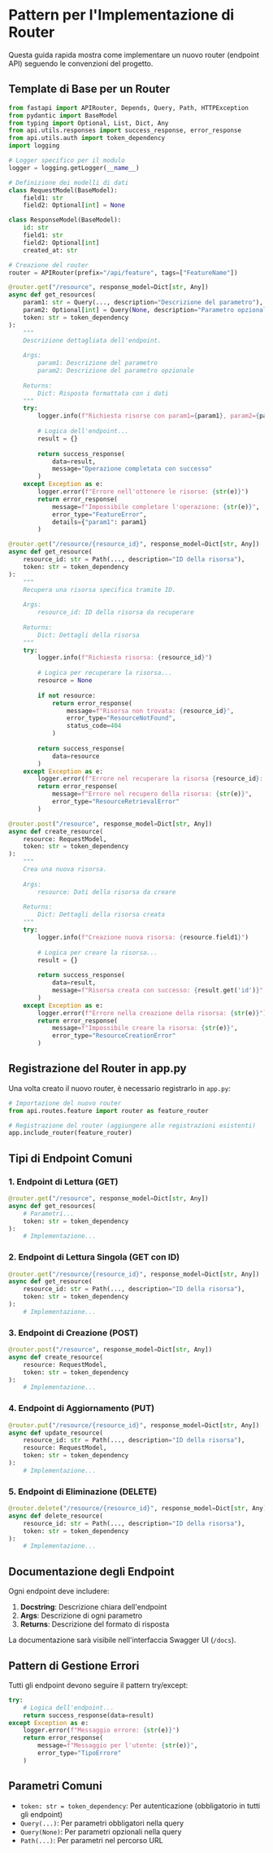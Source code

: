 # Pattern per l'Implementazione di Router

Questa guida rapida mostra come implementare un nuovo router (endpoint API) seguendo le convenzioni del progetto.

## Template di Base per un Router

```python
from fastapi import APIRouter, Depends, Query, Path, HTTPException
from pydantic import BaseModel
from typing import Optional, List, Dict, Any
from api.utils.responses import success_response, error_response
from api.utils.auth import token_dependency
import logging

# Logger specifico per il modulo
logger = logging.getLogger(__name__)

# Definizione dei modelli di dati
class RequestModel(BaseModel):
    field1: str
    field2: Optional[int] = None

class ResponseModel(BaseModel):
    id: str
    field1: str
    field2: Optional[int]
    created_at: str

# Creazione del router
router = APIRouter(prefix="/api/feature", tags=["FeatureName"])

@router.get("/resource", response_model=Dict[str, Any])
async def get_resources(
    param1: str = Query(..., description="Descrizione del parametro"),
    param2: Optional[int] = Query(None, description="Parametro opzionale"),
    token: str = token_dependency
):
    """
    Descrizione dettagliata dell'endpoint.
    
    Args:
        param1: Descrizione del parametro
        param2: Descrizione del parametro opzionale
        
    Returns:
        Dict: Risposta formattata con i dati
    """
    try:
        logger.info(f"Richiesta risorse con param1={param1}, param2={param2}")
        
        # Logica dell'endpoint...
        result = {}
        
        return success_response(
            data=result,
            message="Operazione completata con successo"
        )
    except Exception as e:
        logger.error(f"Errore nell'ottenere le risorse: {str(e)}")
        return error_response(
            message=f"Impossibile completare l'operazione: {str(e)}",
            error_type="FeatureError",
            details={"param1": param1}
        )

@router.get("/resource/{resource_id}", response_model=Dict[str, Any])
async def get_resource(
    resource_id: str = Path(..., description="ID della risorsa"),
    token: str = token_dependency
):
    """
    Recupera una risorsa specifica tramite ID.
    
    Args:
        resource_id: ID della risorsa da recuperare
        
    Returns:
        Dict: Dettagli della risorsa
    """
    try:
        logger.info(f"Richiesta risorsa: {resource_id}")
        
        # Logica per recuperare la risorsa...
        resource = None
        
        if not resource:
            return error_response(
                message=f"Risorsa non trovata: {resource_id}",
                error_type="ResourceNotFound",
                status_code=404
            )
        
        return success_response(
            data=resource
        )
    except Exception as e:
        logger.error(f"Errore nel recuperare la risorsa {resource_id}: {str(e)}")
        return error_response(
            message=f"Errore nel recupero della risorsa: {str(e)}",
            error_type="ResourceRetrievalError"
        )

@router.post("/resource", response_model=Dict[str, Any])
async def create_resource(
    resource: RequestModel,
    token: str = token_dependency
):
    """
    Crea una nuova risorsa.
    
    Args:
        resource: Dati della risorsa da creare
        
    Returns:
        Dict: Dettagli della risorsa creata
    """
    try:
        logger.info(f"Creazione nuova risorsa: {resource.field1}")
        
        # Logica per creare la risorsa...
        result = {}
        
        return success_response(
            data=result,
            message=f"Risorsa creata con successo: {result.get('id')}"
        )
    except Exception as e:
        logger.error(f"Errore nella creazione della risorsa: {str(e)}")
        return error_response(
            message=f"Impossibile creare la risorsa: {str(e)}",
            error_type="ResourceCreationError"
        )
```

## Registrazione del Router in app.py

Una volta creato il nuovo router, è necessario registrarlo in `app.py`:

```python
# Importazione del nuovo router
from api.routes.feature import router as feature_router

# Registrazione del router (aggiungere alle registrazioni esistenti)
app.include_router(feature_router)
```

## Tipi di Endpoint Comuni

### 1. Endpoint di Lettura (GET)

```python
@router.get("/resource", response_model=Dict[str, Any])
async def get_resources(
    # Parametri...
    token: str = token_dependency
):
    # Implementazione...
```

### 2. Endpoint di Lettura Singola (GET con ID)

```python
@router.get("/resource/{resource_id}", response_model=Dict[str, Any])
async def get_resource(
    resource_id: str = Path(..., description="ID della risorsa"),
    token: str = token_dependency
):
    # Implementazione...
```

### 3. Endpoint di Creazione (POST)

```python
@router.post("/resource", response_model=Dict[str, Any])
async def create_resource(
    resource: RequestModel,
    token: str = token_dependency
):
    # Implementazione...
```

### 4. Endpoint di Aggiornamento (PUT)

```python
@router.put("/resource/{resource_id}", response_model=Dict[str, Any])
async def update_resource(
    resource_id: str = Path(..., description="ID della risorsa"),
    resource: RequestModel,
    token: str = token_dependency
):
    # Implementazione...
```

### 5. Endpoint di Eliminazione (DELETE)

```python
@router.delete("/resource/{resource_id}", response_model=Dict[str, Any])
async def delete_resource(
    resource_id: str = Path(..., description="ID della risorsa"),
    token: str = token_dependency
):
    # Implementazione...
```

## Documentazione degli Endpoint

Ogni endpoint deve includere:

1. **Docstring**: Descrizione chiara dell'endpoint
2. **Args**: Descrizione di ogni parametro
3. **Returns**: Descrizione del formato di risposta

La documentazione sarà visibile nell'interfaccia Swagger UI (`/docs`).

## Pattern di Gestione Errori

Tutti gli endpoint devono seguire il pattern try/except:

```python
try:
    # Logica dell'endpoint...
    return success_response(data=result)
except Exception as e:
    logger.error(f"Messaggio errore: {str(e)}")
    return error_response(
        message=f"Messaggio per l'utente: {str(e)}",
        error_type="TipoErrore"
    )
```

## Parametri Comuni

- `token: str = token_dependency`: Per autenticazione (obbligatorio in tutti gli endpoint)
- `Query(...)`: Per parametri obbligatori nella query
- `Query(None)`: Per parametri opzionali nella query
- `Path(...)`: Per parametri nel percorso URL
